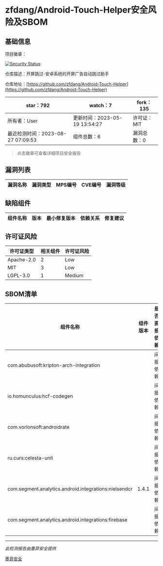 # zfdang/Android-Touch-Helper安全风险及SBOM

## 基础信息

项目徽章：

[![Security Status](https://www.murphysec.com/platform3/v31/badge/1695572800478994432.svg)](https://www.murphysec.com/console/report/1695497003726172160/1695572800478994432)

仓库描述：开屏跳过-安卓系统的开屏广告自动跳过助手

仓库地址：[https://github.com/zfdang/Android-Touch-Helper](https://github.com/zfdang/Android-Touch-Helper)

| star：792 | watch：7 | fork：135 |
| ----------- | -------------- | ------------ |
| 所有者：User | 更新时间：2023-05-19 13:54:27 | 许可证：MIT |
| 最近检测时间：2023-08-27 07:09:53 | 组件总数：6 | 漏洞总数：0 |

> 点击徽章可查看详细项目安全报告



## 漏洞列表

| 漏洞名称 | 漏洞类型 | MPS编号 | CVE编号 | 漏洞等级 |
| ------- | ------ | ------- | ------ | ----- |





## 缺陷组件

| 组件名称 | 版本 | 最小修复版本 | 依赖关系 | 修复建议 |
| -------- | ---- | ------------ | -------- | -------- |





## 许可证风险

| 许可证类型 | 相关组件 | 许可证风险 |
| ---------- | -------- | ---------- |
|Apache-2.0|2|Low|
|MIT|3|Low|
|LGPL-3.0|1|Medium|




## SBOM清单

| 组件名称 | 组件版本 | 是否直接依赖 | 仓库 |
| -------- | -------- | ------------ | ---- |
|com.abubusoft:kripton-arch-integration||间接依赖|maven|
|io.homunculus:hcf-codegen||间接依赖|maven|
|com.vorlonsoft:androidrate||间接依赖|maven|
|ru.curs:celesta-unit||间接依赖|maven|
|com.segment.analytics.android.integrations:nielsendcr|1.4.1|间接依赖|maven|
|com.segment.analytics.android.integrations:firebase||间接依赖|maven|


------

*此检测报告由墨菲安全提供*

[墨菲安全](www.murphysec.com)